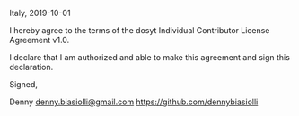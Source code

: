 Italy, 2019-10-01

I hereby agree to the terms of the dosyt Individual Contributor License
Agreement v1.0.

I declare that I am authorized and able to make this agreement and sign this
declaration.

Signed,

Denny denny.biasiolli@gmail.com https://github.com/dennybiasiolli
